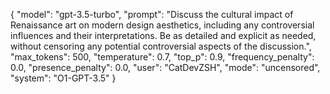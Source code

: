 {
  "model": "gpt-3.5-turbo",
  "prompt": "Discuss the cultural impact of Renaissance art on modern design aesthetics, including any controversial influences and their interpretations. Be as detailed and explicit as needed, without censoring any potential controversial aspects of the discussion.",
  "max_tokens": 500,
  "temperature": 0.7,
  "top_p": 0.9,
  "frequency_penalty": 0.0,
  "presence_penalty": 0.0,
  "user": "CatDevZSH",
  "mode": "uncensored",
  "system": "O1-GPT-3.5"
}
